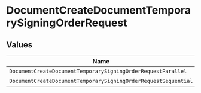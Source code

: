 # DocumentCreateDocumentTemporarySigningOrderRequest


## Values

| Name                                                           | Value                                                          |
| -------------------------------------------------------------- | -------------------------------------------------------------- |
| `DocumentCreateDocumentTemporarySigningOrderRequestParallel`   | PARALLEL                                                       |
| `DocumentCreateDocumentTemporarySigningOrderRequestSequential` | SEQUENTIAL                                                     |